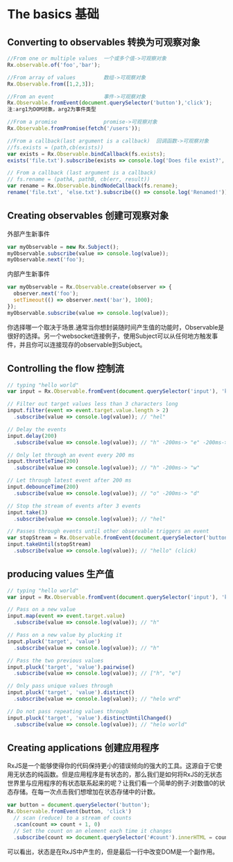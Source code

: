 # The basics 基础

## Converting to observables  转换为可观察对象

```js
//From one or multiple values  一个或多个值->可观察对象
Rx.observable.of('foo','bar');
```
```js
//From array of values         数组->可观察对象
Rx.Observable.from([1,2,3]);
```
```js
//From an event                事件->可观察对象
Rx.Observable.fromEvent(document.querySelector('button'),'click');
注:arg1为DOM对象，arg2为事件类型
```

```js
//From a promise               promise->可观察对象
Rx.Observable.fromPromise(fetch('/users'));
```
```js
//From a callback(last argument is a callback)  回调函数->可观察对象
//fs.exists = (path,cb(exists))
var exists = Rx.Observable.bindCallback(fs.exists);
exists('file.txt').subscribe(exists => console.log('Does file exist?', exists));
```
```js
// From a callback (last argument is a callback)
// fs.rename = (pathA, pathB, cb(err, result))
var rename = Rx.Observable.bindNodeCallback(fs.rename);
rename('file.txt', 'else.txt').subscribe(() => console.log('Renamed!'));
```

## Creating observables  创建可观察对象
外部产生新事件
```js
var myObservable = new Rx.Subject();
myObservable.subscribe(value => console.log(value));
myObservable.next('foo');
```
内部产生新事件
```js
var myObservable = Rx.Observable.create(observer => {
  observer.next('foo');
  setTimeout(() => observer.next('bar'), 1000);
});
myObservable.subscribe(value => console.log(value));
```
你选择哪一个取决于场景.通常当你想封装随时间产生值的功能时，Observable是很好的选择。另一个websocket连接例子，使用Subject可以从任何地方触发事件，并且你可以连接现存的observable到Subject。
## Controlling the flow 控制流
```js
// typing "hello world"
var input = Rx.Observable.fromEvent(document.querySelector('input'), 'keypress');

// Filter out target values less than 3 characters long
input.filter(event => event.target.value.length > 2)
  .subscribe(value => console.log(value)); // "hel"

// Delay the events
input.delay(200)
  .subscribe(value => console.log(value)); // "h" -200ms-> "e" -200ms-> "l" ...

// Only let through an event every 200 ms
input.throttleTime(200)
  .subscribe(value => console.log(value)); // "h" -200ms-> "w"

// Let through latest event after 200 ms
input.debounceTime(200)
  .subscribe(value => console.log(value)); // "o" -200ms-> "d"

// Stop the stream of events after 3 events
input.take(3)
  .subscribe(value => console.log(value)); // "hel"

// Passes through events until other observable triggers an event
var stopStream = Rx.Observable.fromEvent(document.querySelector('button'), 'click');
input.takeUntil(stopStream)
  .subscribe(value => console.log(value)); // "hello" (click)
```
## producing values 生产值
```js
// typing "hello world"
var input = Rx.Observable.fromEvent(document.querySelector('input'), 'keypress');

// Pass on a new value
input.map(event => event.target.value)
  .subscribe(value => console.log(value)); // "h"

// Pass on a new value by plucking it
input.pluck('target', 'value')
  .subscribe(value => console.log(value)); // "h"

// Pass the two previous values
input.pluck('target', 'value').pairwise()
  .subscribe(value => console.log(value)); // ["h", "e"]

// Only pass unique values through
input.pluck('target', 'value').distinct()
  .subscribe(value => console.log(value)); // "helo wrd"

// Do not pass repeating values through
input.pluck('target', 'value').distinctUntilChanged()
  .subscribe(value => console.log(value)); // "helo world"

```
## Creating applications   创建应用程序
RxJS是一个能够使得你的代码保持更小的错误倾向的强大的工具。这源自于它使用无状态的纯函数。但是应用程序是有状态的，那么我们是如何将RxJS的无状态世界里与应用程序的有状态联系起来的呢？让我们看一个简单的例子:对数值0的状态存储。在每一次点击我们想增加在状态存储中的计数。
```js
var button = document.querySelector('button');
Rx.Observable.fromEvent(button, 'click')
  // scan (reduce) to a stream of counts
  .scan(count => count + 1, 0)
  // Set the count on an element each time it changes
  .subscribe(count => document.querySelector('#count').innerHTML = count);
```
可以看出，状态是在RxJS中产生的，但是最后一行中改变DOM是一个副作用。



